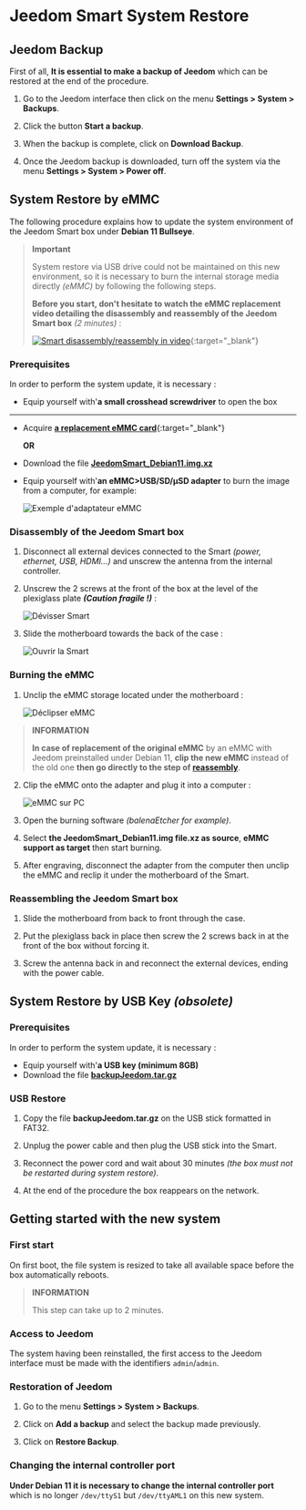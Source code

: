 # Jeedom Smart System Restore

## Jeedom Backup

First of all, **It is essential to make a backup of Jeedom** which can be restored at the end of the procedure.

1. Go to the Jeedom interface then click on the menu **Settings > System > Backups**.

2. Click the button **Start a backup**.

3. When the backup is complete, click on **Download Backup**.

4. Once the Jeedom backup is downloaded, turn off the system via the menu **Settings > System > Power off**.

## System Restore by eMMC

The following procedure explains how to update the system environment of the Jeedom Smart box under **Debian 11 Bullseye**.

>**Important**
>
>System restore via USB drive could not be maintained on this new environment, so it is necessary to burn the internal storage media directly *(eMMC)* by following the following steps.
>
>**Before you start, don't hesitate to watch the eMMC replacement video detailing the disassembly and reassembly of the Jeedom Smart box** *(2 minutes)* :
>
>[![Smart disassembly/reassembly in video](https://img.youtube.com/vi/lUhtP687s2E/hqdefault.jpg)](https://youtu.be/lUhtP687s2E){:target="_blank"}

### Prerequisites

In order to perform the system update, it is necessary :

- Equip yourself with'**a small crosshead screwdriver** to open the box

---

- Acquire [**a replacement eMMC card**](https://www.domadoo.fr/fr/controleurs-adaptateurs/5539-jeedom-carte-memoire-emmc-16go-de-remplacement-pour-jeedom-smart.html){:target="_blank"}

	**OR**

- Download the file [**JeedomSmart_Debian11.img.xz**](https://images.jeedom.com/smart/JeedomSmart_Debian11.img.xz)
- Equip yourself with'**an eMMC>USB/SD/µSD adapter** to burn the image from a computer, for example:

	![Exemple d'adaptateur eMMC](./images/emmc_adapter.jpg)

### Disassembly of the Jeedom Smart box

1. Disconnect all external devices connected to the Smart *(power, ethernet, USB, HDMI...)* and unscrew the antenna from the internal controller.

2. Unscrew the 2 screws at the front of the box at the level of the plexiglass plate ***(Caution fragile !)***  :

	 ![Dévisser Smart](./images/smart_unscrew.jpg)

3. Slide the motherboard towards the back of the case :

	 ![Ouvrir la Smart](./images/smart_open.jpg)

### Burning the eMMC

1. Unclip the eMMC storage located under the motherboard :

	 ![Déclipser eMMC](./images/smart_emmc.jpg)

>**INFORMATION**
>
>**In case of replacement of the original eMMC** by an eMMC with Jeedom preinstalled under Debian 11, **clip the new eMMC** instead of the old one **then go directly to the step of [reassembly](#Remontage%20de%20la%20box%20Jeedom%20Smart)**.

2. Clip the eMMC onto the adapter and plug it into a computer :

	 ![eMMC sur PC](./images/emmc_to_pc.jpg)

3. Open the burning software *(balenaEtcher for example)*.

4. Select **the JeedomSmart_Debian11.img file.xz as source**, **eMMC support as target** then start burning.

5. After engraving, disconnect the adapter from the computer then unclip the eMMC and reclip it under the motherboard of the Smart.

### Reassembling the Jeedom Smart box

1. Slide the motherboard from back to front through the case.

2. Put the plexiglass back in place then screw the 2 screws back in at the front of the box without forcing it.

3. Screw the antenna back in and reconnect the external devices, ending with the power cable.

## System Restore by USB Key *(obsolete)*

### Prerequisites

In order to perform the system update, it is necessary :

- Equip yourself with'**a USB key (minimum 8GB)**
- Download the file [**backupJeedom.tar.gz**](https://images.jeedom.com/smart/backupJeedom.tar.gz)

### USB Restore

1. Copy the file **backupJeedom.tar.gz** on the USB stick formatted in FAT32.

2. Unplug the power cable and then plug the USB stick into the Smart.

3. Reconnect the power cord and wait about 30 minutes *(the box must not be restarted during system restore)*.

4. At the end of the procedure the box reappears on the network.

## Getting started with the new system

### First start

On first boot, the file system is resized to take all available space before the box automatically reboots.

>**INFORMATION**
>
>This step can take up to 2 minutes.

### Access to Jeedom

The system having been reinstalled, the first access to the Jeedom interface must be made with the identifiers `admin`/`admin`.

### Restoration of Jeedom

1. Go to the menu **Settings > System > Backups**.

2. Click on **Add a backup** and select the backup made previously.

3. Click on **Restore Backup**.

### Changing the internal controller port

**Under Debian 11 it is necessary to change the internal controller port** which is no longer `/dev/ttyS1` but `/dev/ttyAML1` on this new system.
